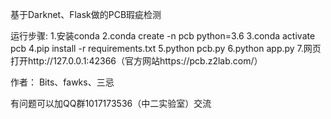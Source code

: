 基于Darknet、Flask做的PCB瑕疵检测

运行步骤:
1.安装conda
2.conda create -n pcb python=3.6
3.conda activate pcb
4.pip install -r requirements.txt
5.python pcb.py
6.python app.py
7.网页打开http://127.0.0.1:42366（官方网站https://pcb.z2lab.com/）

作者：
Bits、fawks、三忌

有问题可以加QQ群1017173536（中二实验室）交流

